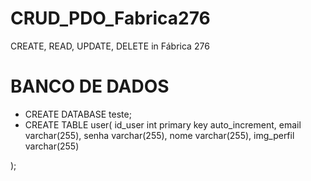 # CRUD_PDO_Fabrica276
CREATE, READ, UPDATE, DELETE in Fábrica 276

# BANCO DE DADOS
- CREATE DATABASE teste;
- CREATE TABLE user(
	  id_user int primary key auto_increment,
    email  varchar(255),
    senha varchar(255),
    nome varchar(255),
    img_perfil varchar(255)

);
